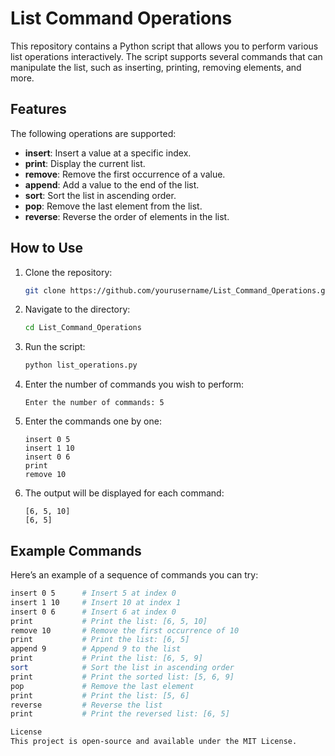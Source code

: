 # List Command Operations

This repository contains a Python script that allows you to perform various list operations interactively. The script supports several commands that can manipulate the list, such as inserting, printing, removing elements, and more.

## Features

The following operations are supported:
- **insert**: Insert a value at a specific index.
- **print**: Display the current list.
- **remove**: Remove the first occurrence of a value.
- **append**: Add a value to the end of the list.
- **sort**: Sort the list in ascending order.
- **pop**: Remove the last element from the list.
- **reverse**: Reverse the order of elements in the list.

## How to Use

1. Clone the repository:
    ```bash
    git clone https://github.com/yourusername/List_Command_Operations.git
    ```
2. Navigate to the directory:
    ```bash
    cd List_Command_Operations
    ```

3. Run the script:
    ```bash
    python list_operations.py
    ```

4. Enter the number of commands you wish to perform:
    ```
    Enter the number of commands: 5
    ```

5. Enter the commands one by one:
    ```
    insert 0 5
    insert 1 10
    insert 0 6
    print
    remove 10
    ```

6. The output will be displayed for each command:
    ```
    [6, 5, 10]
    [6, 5]
    ```

## Example Commands

Here’s an example of a sequence of commands you can try:

```bash
insert 0 5      # Insert 5 at index 0
insert 1 10     # Insert 10 at index 1
insert 0 6      # Insert 6 at index 0
print           # Print the list: [6, 5, 10]
remove 10       # Remove the first occurrence of 10
print           # Print the list: [6, 5]
append 9        # Append 9 to the list
print           # Print the list: [6, 5, 9]
sort            # Sort the list in ascending order
print           # Print the sorted list: [5, 6, 9]
pop             # Remove the last element
print           # Print the list: [5, 6]
reverse         # Reverse the list
print           # Print the reversed list: [6, 5]

License
This project is open-source and available under the MIT License.
